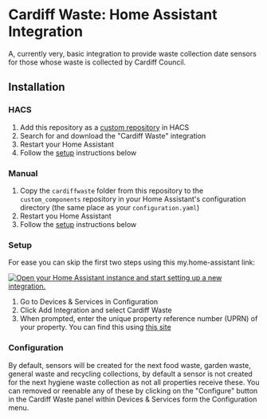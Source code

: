 # Cardiff Waste: Home Assistant Integration

A, currently very, basic integration to provide waste collection date sensors for those whose waste is collected by Cardiff Council.

## Installation

### HACS

1. Add this repository as a [custom repository](https://hacs.xyz/docs/faq/custom_repositories) in HACS
2. Search for and download the "Cardiff Waste" integration
3. Restart your Home Assistant
4. Follow the [setup](#setup) instructions below

### Manual 

1. Copy the `cardiffwaste` folder from this repository to the `custom_components` repository in your Home Assistant's configuration directory (the same place as your `configuration.yaml`)
2. Restart you Home Assistant
3. Follow the [setup](#setup) instructions below

### Setup

For ease you can skip the first two steps using this my.home-assistant link:

[![Open your Home Assistant instance and start setting up a new integration.](https://my.home-assistant.io/badges/config_flow_start.svg)](https://my.home-assistant.io/redirect/config_flow_start/?domain=cardiffwaste)

1. Go to Devices & Services in Configuration
2. Click Add Integration and select Cardiff Waste
3. When prompted, enter the unique property reference number (UPRN) of your property. You can find this using [this site](https://www.findmyaddress.co.uk/search)

### Configuration

By default, sensors will be created for the next food waste, garden waste, general waste and recycling collections, by default a sensor is not created for the next hygiene waste collection as not all properties receive these. You can removed or reenable any of these by clicking on the "Configure" button in the Cardiff Waste panel within Devices & Services form the Configuration menu.

